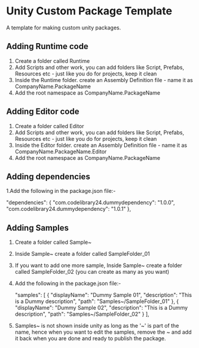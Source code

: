 # Unity Custom Package Template

A template for making custom unity packages.

## Adding Runtime code

1. Create a folder called Runtime
2. Add Scripts and other work, you can add folders like Script, Prefabs, Resources etc - just like you do for projects, keep it clean
3. Inside the Runtime folder. create an Assembly Definition file - name it as CompanyName.PackageName
4. Add the root namespace as CompanyName.PackageName

## Adding Editor code

1. Create a folder called Editor
2. Add Scripts and other work, you can add folders like Script, Prefabs, Resources etc - just like you do for projects, keep it clean
3. Inside the Editor folder. create an Assembly Definition file - name it as CompanyName.PackageName.Editor
4. Add the root namespace as CompanyName.PackageName

## Adding dependencies

1.Add the following in the package.json file:-
  
 "dependencies": {
     "com.codelibrary24.dummydependency": "1.0.0",
     "com.codelibrary24.dummydependency": "1.0.1"
 },


 ## Adding Samples
 
 1. Create a folder called Sample~
 2. Inside Sample~ create a folder called SampleFolder_01
 3. If you want to add one more sample, Inside Sample~ create a folder called SampleFolder_02 (you can create as many as you want)
 4. Add the following in the package.json file:-
 
     "samples": [
        {
            "displayName": "Dummy Sample 01",
            "description": "This is a Dummy description",
            "path": "Samples~/SampleFolder_01"
        },
        {
            "displayName": "Dummy Sample 02",
            "description": "This is a Dummy description",
            "path": "Samples~/SampleFolder_02"
        }
    ],
 
 6. Samples~ is not shown inside unity as long as the '~' is part of the name, hence when you want to edit the samples, remove the ~ and add it back when you are done and ready to publish the package.
    

